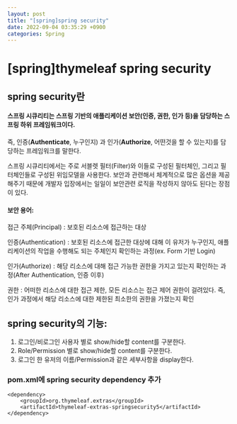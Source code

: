 ```yaml
---
layout: post
title: "[spring]spring security"
date: 2022-09-04 03:35:29 +0900
categories: Spring
---
```


# [spring]thymeleaf spring security

## spring security란

#### 스프링 시큐리티는 스프링 기반의 애플리케이션 보안(인증, 권한, 인가 등)을 담당하는 스프링 하위 프레임워크이다.

즉, 인증(**Authenticate**, 누구인지) 과 인가(**Authorize**, 어떤것을 할 수 있는지)를 담당하는 프레임워크를 말한다.

 

스프링 시큐리티에서는 주로 서블렛 필터(Filter)와 이들로 구성된 필터체인, 그리고 필터체인들로 구성된 위임모델을 사용한다. 보안과 관련해서 체계적으로 많은 옵션을 제공해주기 때문에 개발자 입장에서는 일일이 보안관련 로직을 작성하지 않아도 된다는 장점이 있다.

#### 보안 용어:
접근 주체(Principal) : 보호된 리소스에 접근하는 대상

인증(Authentication) : 보호된 리소스에 접근한 대상에 대해 이 유저가 누구인지, 애플리케이션의 작업을 수행해도 되는 주체인지 확인하는 과정(ex. Form 기반 Login)

인가(Authorize) : 해당 리소스에 대해 접근 가능한 권한을 가지고 있는지 확인하는 과정(After Authentication, 인증 이후)

권한 : 어떠한 리소스에 대한 접근 제한, 모든 리소스는 접근 제어 권한이 걸려있다. 즉, 인가 과정에서 해당 리소스에 대한 제한된 최소한의 권한을 가졌는지 확인

## spring security의 기능:

1. 로그인/비로그인 사용자 별로 show/hide할 content를 구분한다.
2. Role/Permission 별로 show/hide할 content를 구분한다.
3. 로그인 한 유저의 이름/Permission과 같은 세부사항을 display한다.


### pom.xml에 spring security dependency 추가
```
<dependency>
    <groupId>org.thymeleaf.extras</groupId>
    <artifactId>thymeleaf-extras-springsecurity5</artifactId>
</dependency>
```

